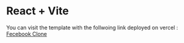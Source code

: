 # React + Vite

You can visit the template with the follwoing link deployed on vercel : [Fecebook Clone](facebook-clone-mqlur8pcn-nvx12.vercel.app)


